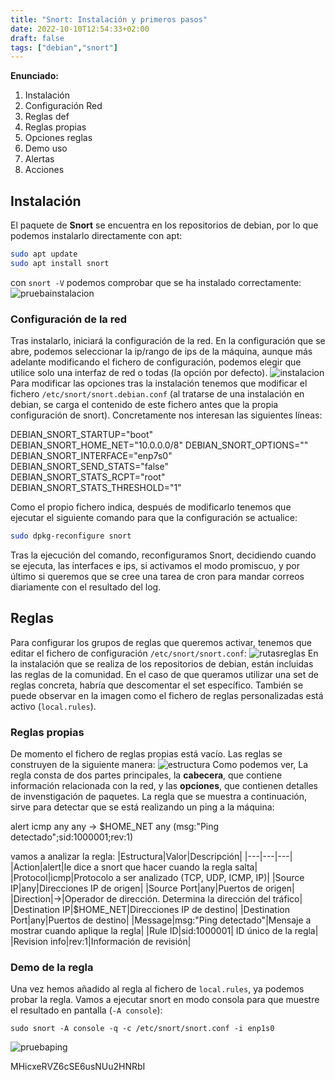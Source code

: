 ```yaml
---
title: "Snort: Instalación y primeros pasos"
date: 2022-10-10T12:54:33+02:00
draft: false
tags: ["debian","snort"]
---
```


**Enunciado:**

1. Instalación
2. Configuración Red
3. Reglas def
4. Reglas propias
5. Opciones reglas
6. Demo uso
7. Alertas
8. Acciones


## Instalación

El paquete de **Snort** se encuentra en los repositorios de debian, por lo que podemos instalarlo directamente con apt:

```bash
sudo apt update
sudo apt install snort
```

con `snort -V` podemos comprobar que se ha instalado correctamente:
![pruebainstalacion](pruebainstalacion.png)

### Configuración de la red

Tras instalarlo, iniciará la configuración de la red. En la configuración que se abre, podemos seleccionar la ip/rango de ips de la máquina, aunque más adelante modificando el fichero de configuración, podemos elegir que utilice solo una interfaz de red o todas (la opción por defecto).
![instalacion](instalacion.png)
Para modificar las opciones tras la instalación tenemos que modificar el fichero `/etc/snort/snort.debian.conf` (al tratarse de una instalación en debian, se carga el contenido de este fichero antes que la propia configuración de snort). Concretamente nos interesan las siguientes líneas:


 DEBIAN_SNORT_STARTUP="boot"
 DEBIAN_SNORT_HOME_NET="10.0.0.0/8"
 DEBIAN_SNORT_OPTIONS=""
 DEBIAN_SNORT_INTERFACE="enp7s0"
 DEBIAN_SNORT_SEND_STATS="false"
 DEBIAN_SNORT_STATS_RCPT="root"
 DEBIAN_SNORT_STATS_THRESHOLD="1"


Como el propio fichero indica, después de modificarlo tenemos que ejecutar el siguiente comando para que la configuración se actualice:

```bash
sudo dpkg-reconfigure snort
```

Tras la ejecución del comando, reconfiguramos Snort, decidiendo cuando se ejecuta, las interfaces e ips, si activamos el modo promiscuo, y por último si queremos que se cree una tarea de cron para mandar correos diariamente con el resultado del log. 

## Reglas

Para configurar los grupos de reglas que queremos activar, tenemos que editar el fichero de configuración `/etc/snort/snort.conf`:
![rutasreglas](rutasreglas.png)
En la instalación que se realiza de los repositorios de debian, están incluidas las reglas de la comunidad. En el caso de que queramos utilizar una set de reglas concreta, habría que descomentar el set específico. También se puede observar en la imagen como el fichero de reglas personalizadas está activo (`local.rules`).

### Reglas propias

De momento el fichero de reglas propias está vacío. Las reglas se construyen de la siguiente manera:
![estructura](estructuraregla.png)
Como podemos ver, La regla consta de dos partes principales, la **cabecera**, que contiene información relacionada con la red, y las **opciones**, que contienen detalles de invenstigación de paquetes. La regla que se muestra a continuación, sirve para detectar que se está realizando un ping a la máquina:

alert icmp any any -> $HOME_NET any (msg:"Ping detectado";sid:1000001;rev:1)


vamos a analizar la regla:
|Estructura|Valor|Descripción|
|---|---|---|
|Action|alert|le dice a snort que hacer cuando la regla salta|
|Protocol|icmp|Protocolo a ser analizado (TCP, UDP, ICMP, IP)|
|Source IP|any|Direcciones IP de origen|
|Source Port|any|Puertos de origen|
|Direction|->|Operador de dirección. Determina la dirección del tráfico|
|Destination IP|$HOME_NET|Direcciones IP de destino|
|Destination Port|any|Puertos de destino|
|Message|msg:"Ping detectado"|Mensaje a mostrar cuando aplique la regla|
|Rule ID|sid:1000001| ID único de la regla|
|Revision info|rev:1|Información de revisión|

### Demo de la regla

Una vez hemos añadido al regla al fichero de `local.rules`, ya podemos probar la regla. Vamos a ejecutar snort en modo consola para que muestre el resultado en pantalla (`-A console`):

```shell
sudo snort -A console -q -c /etc/snort/snort.conf -i enp1s0
```

![pruebaping](pruebaping.png)

MHicxeRVZ6cSE6usNUu2HNRbI